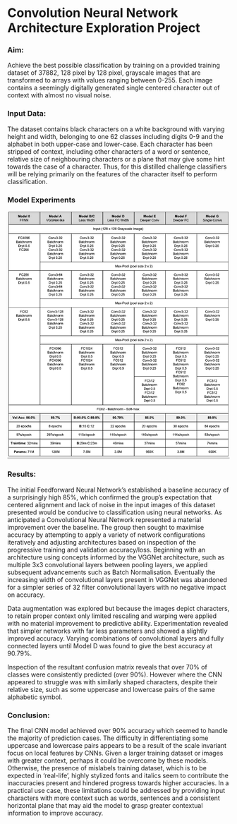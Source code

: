 # Convolution Neural Network Architecture Exploration Project

### Aim: 
Achieve the best possible classification by training on a provided training dataset of 37882, 128 pixel by 128 pixel, grayscale images that are transformed to arrays with values ranging between 0-255. Each image contains a seemingly digitally generated single centered character out of context with almost no visual noise. 

### Input Data: 
The dataset contains black characters on a white background with varying height and width, belonging to one 62 classes including digits 0-9 and the alphabet in both upper-case and lower-case. Each character has been stripped of context, including other characters of a word or sentence, relative size of neighbouring characters or a plane that may give some hint towards the case of a character. Thus, for this distilled challenge classifiers will be relying primarily on the features of the character itself to perform classification.

### Model Experiments

![Model table](https://github.com/4649AP/Deep-Learning-Project/blob/master/DL_table.png?raw=true)


### Results: 
The initial Feedforward Neural Network’s established a baseline accuracy of a surprisingly high 85%, which confirmed the group’s expectation that centered alignment and lack of noise in the input images of this dataset presented would be conducive to classification using neural networks. As anticipated a Convolutional Neural Network represented a material improvement over the baseline. The group then sought to maximise accuracy by attempting to apply a variety of network configurations iteratively and adjusting architectures based on inspection of the progressive training and validation accuracy/loss. Beginning with an architecture using concepts informed by the VGGNet architecture, such as multiple 3x3 convolutional layers between pooling layers, we applied subsequent advancements such as Batch Normalisation. Eventually the increasing width of convolutional layers present in VGGNet was abandoned for a simpler series of 32 filter convolutional layers with no negative impact on accuracy.

Data augmentation was explored but because the images depict characters, to retain proper context only limited rescaling and warping were applied with no material improvement to predictive ability. Experimentation revealed that simpler networks with far less parameters and showed a slightly improved accuracy. Varying combinations of convolutional layers and fully connected layers until Model D was found to give the best accuracy at 90.79%.

Inspection of the resultant confusion matrix reveals that over 70% of classes were consistently predicted (over 90%). However where the CNN appeared to struggle was with similarly shaped characters, despite their relative size, such as some uppercase and lowercase pairs of the same alphabetic symbol.


### Conclusion: 
The final CNN model achieved over 90% accuracy which seemed to handle the majority of prediction cases. The difficulty in differentiating some uppercase and lowercase pairs appears to be a result of the scale invariant focus on local features by CNNs. Given a larger training dataset or images with greater context, perhaps it could be overcome by these models. Otherwise, the presence of mislabels training dataset, which is to be expected in ‘real-life’, highly stylized fonts and italics seem to contribute the inaccuracies present and hindered progress towards higher accuracies. In a practical use case, these limitations could be addressed by providing input characters with more context such as words, sentences and a consistent horizontal plane that may aid the model to grasp greater contextual information to improve accuracy.




